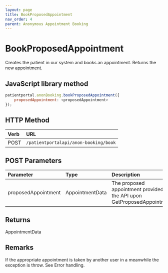 ```yaml
---
layout: page
title: BookProposedAppointment
nav_order: 4
parent: Anonymous Appointment Booking
---
```


# BookProposedAppointment

Creates the patient in our system and books an appointment. Returns the new appointment.

## JavaScript library method

```javascript
patientportal.anonBooking.bookProposedAppointment({
    proposedAppointment: <proposedAppointment>
});
```

## HTTP Method

| Verb | URL                                               |
|:-----|:--------------------------------------------------|
| POST | `/patientportalapi/anon-booking/book` |

## POST Parameters

| Parameter | Type   | Description                                                 |
|:----------|:-------|:------------------------------------------------------------|
| proposedAppointment | AppointmentData | The proposed appointment provided by the API upon GetProposedAppointments |

## Returns

AppointmentData

## Remarks

If the appropriate appointment is taken by another user in a meanwhile the exception is throw. See Error handling.
